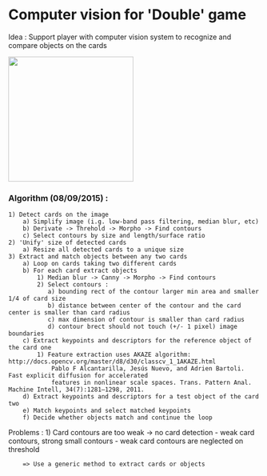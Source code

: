 # Computer vision for 'Double' game

Idea : Support player with computer vision system to recognize and compare objects on the cards

<img src="https://github.com/vfdev-5/DoubleGameVision/blob/master/Data/Test/jeudobble.jpg" width="250"/>


### Algorithm (08/09/2015) :
    1) Detect cards on the image
        a) Simplify image (i.g. low-band pass filtering, median blur, etc)
        b) Derivate -> Threhold -> Morpho -> Find contours
        c) Select contours by size and length/surface ratio
    2) 'Unify' size of detected cards
        a) Resize all detected cards to a unique size
    3) Extract and match objects between any two cards
        a) Loop on cards taking two different cards
        b) For each card extract objects
            1) Median blur -> Canny -> Morpho -> Find contours
            2) Select contours :
               a) bounding rect of the contour larger min area and smaller 1/4 of card size
               b) distance between center of the contour and the card center is smaller than card radius
               c) max dimension of contour is smaller than card radius
               d) contour brect should not touch (+/- 1 pixel) image boundaries
        c) Extract keypoints and descriptors for the reference object of the card one
            1) Feature extraction uses AKAZE algorithm: http://docs.opencv.org/master/d8/d30/classcv_1_1AKAZE.html
                Pablo F Alcantarilla, Jesús Nuevo, and Adrien Bartoli. Fast explicit diffusion for accelerated
                features in nonlinear scale spaces. Trans. Pattern Anal. Machine Intell, 34(7):1281–1298, 2011.
        d) Extract keypoints and descriptors for a test object of the card two
        e) Match keypoints and select matched keypoints
        f) Decide whether objects match and continue the loop


Problems :
    1) Card contours are too weak -> no card detection
        - weak card contours, strong small contours
        - weak card contours are neglected on threshold

        => Use a generic method to extract cards or objects

